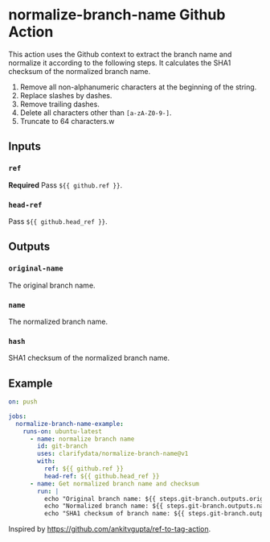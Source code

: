 # normalize-branch-name Github Action

This action uses the Github context to extract the branch name and normalize it according to the following steps. It calculates the SHA1 checksum of the normalized branch name.

1. Remove all non-alphanumeric characters at the beginning of the string.
2. Replace slashes by dashes.
3. Remove trailing dashes.
4. Delete all characters other than `[a-zA-Z0-9-]`.
5. Truncate to 64 characters.w

## Inputs

### `ref`

**Required** Pass `${{ github.ref }}`.

### `head-ref`

Pass `${{ github.head_ref }}`.

## Outputs

### `original-name`

The original branch name.

### `name`

The normalized branch name.

### `hash`

SHA1 checksum of the normalized branch name.

## Example

```yml
on: push

jobs:
  normalize-branch-name-example:
    runs-on: ubuntu-latest
      - name: normalize branch name
        id: git-branch
        uses: clarifydata/normalize-branch-name@v1
        with:
          ref: ${{ github.ref }}
          head-ref: ${{ github.head_ref }}
      - name: Get normalized branch name and checksum
        run: |
          echo "Original branch name: ${{ steps.git-branch.outputs.original_name }}"
          echo "Normalized branch name: ${{ steps.git-branch.outputs.name }}"
          echo "SHA1 checksum of branch name: ${{ steps.git-branch.outputs.hash }}"
```

Inspired by https://github.com/ankitvgupta/ref-to-tag-action.
